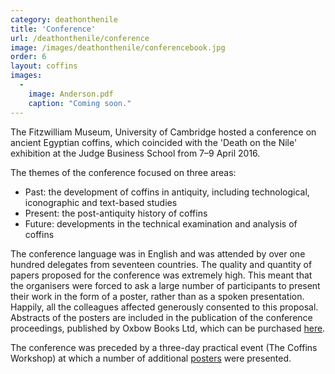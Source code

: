 ```yaml
---
category: deathonthenile
title: 'Conference'
url: /deathonthenile/conference
image: /images/deathonthenile/conferencebook.jpg
order: 6
layout: coffins
images:
  -
    image: Anderson.pdf
    caption: "Coming soon."
---
```


The Fitzwilliam Museum, University of Cambridge hosted a conference on ancient Egyptian coffins, which coincided with the 'Death on the Nile' exhibition at the Judge Business School from 7–9 April 2016.

The themes of the conference focused on three areas:

* Past: the development of coffins in antiquity, including technological, iconographic and text-based studies
* Present: the post-antiquity history of coffins
* Future: developments in the technical examination and analysis of coffins

The conference language was in English and was attended by over one hundred delegates from seventeen countries. The quality and quantity of papers proposed for the conference was extremely high. This meant that the organisers were forced to ask a large number of participants to present their work in the form of a poster, rather than as a spoken presentation. Happily, all the colleagues affected generously consented to this proposal. Abstracts of the posters are included in the publication of the conference proceedings, published by Oxbow Books Ltd, which can be purchased [here](https://www.amazon.com/Ancient-Egyptian-Coffins-Present-Future/dp/1785709186).

The conference was preceded by a three-day practical event (The Coffins Workshop) at which a number of additional [posters](https://www.fitzmuseum.cam.ac.uk/coffinconferenceposters) were presented.









